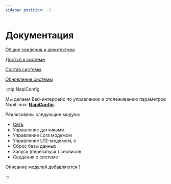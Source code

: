 ```yaml
---
sidebar_position: -1
---
```


# Документация

[Общие сведения и архитектура](./arch/)

[Доступ к системе](./access/)

[Состав системы](./struct/)

[Обновление системы](./upgrade/)

:::tip NapiConfig

Мы делаем Веб-интерфейс по управлению и отслеживанию параметров NapiLinux: [**NapiConfig**](category/napiconfig).

Реализованы следующие модули:

- [Сеть](Napiconfig/net)
- Управление датчиками
- Управление Lora модемом
- Управление LTE-модемом, с
- Сброс базы данных
- Запуск (перезапуск ) сервисов
- Сведения о системе

Описание модулей добавляются !

:::

